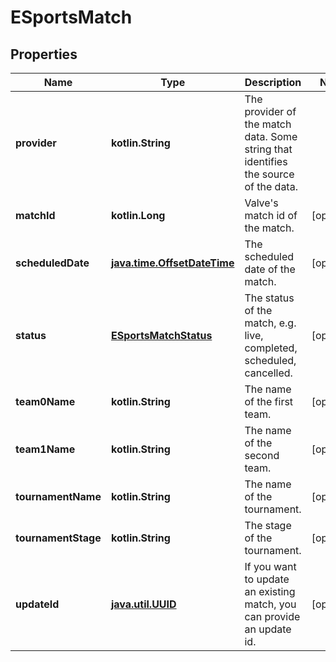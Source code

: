 
# ESportsMatch

## Properties
Name | Type | Description | Notes
------------ | ------------- | ------------- | -------------
**provider** | **kotlin.String** | The provider of the match data. Some string that identifies the source of the data. | 
**matchId** | **kotlin.Long** | Valve&#39;s match id of the match. |  [optional]
**scheduledDate** | [**java.time.OffsetDateTime**](java.time.OffsetDateTime.md) | The scheduled date of the match. |  [optional]
**status** | [**ESportsMatchStatus**](ESportsMatchStatus.md) | The status of the match, e.g. live, completed, scheduled, cancelled. |  [optional]
**team0Name** | **kotlin.String** | The name of the first team. |  [optional]
**team1Name** | **kotlin.String** | The name of the second team. |  [optional]
**tournamentName** | **kotlin.String** | The name of the tournament. |  [optional]
**tournamentStage** | **kotlin.String** | The stage of the tournament. |  [optional]
**updateId** | [**java.util.UUID**](java.util.UUID.md) | If you want to update an existing match, you can provide an update id. |  [optional]



